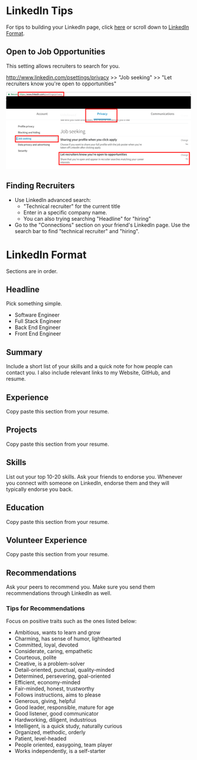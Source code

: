 # LinkedIn Tips
For tips to building your LinkedIn page, click [here](#linkedin-format) or scroll down to [LinkedIn Format](#linkedin-format).

## Open to Job Opportunities
This setting allows recruiters to search for you.


http://www.linkedin.com/psettings/privacy >> "Job seeking" >> "Let recruiters know you're open to opportunities"


![open to jobs](https://github.com/alex-wap/job-search/blob/master/linkedin/open-to-jobs.png "open to jobs")

## Finding Recruiters
* Use LinkedIn advanced search: 
  * "Technical recruiter" for the current title 
  * Enter in a specific company name.
  * You can also trying searching "Headline" for "hiring"
* Go to the "Connections" section on your friend's LinkedIn page. Use the search bar to find "technical recruiter" and "hiring".

# LinkedIn Format
Sections are in order.

## Headline 
Pick something simple.
* Software Engineer
* Full Stack Engineer
* Back End Engineer
* Front End Engineer

## Summary
Include a short list of your skills and a quick note for how people can contact you. I also include relevant links to my Website, GitHub, and resume.

## Experience
Copy paste this section from your resume.

## Projects
Copy paste this section from your resume.

## Skills
List out your top 10-20 skills. Ask your friends to endorse you. Whenever you connect with someone on LinkedIn, endorse them and they will typically endorse you back.

## Education
Copy paste this section from your resume.

## Volunteer Experience
Copy paste this section from your resume.

## Recommendations
Ask your peers to recommend you. Make sure you send them recommendations through LinkedIn as well.

### Tips for Recommendations
Focus on positive traits such as the ones listed below:
* Ambitious, wants to learn and grow
* Charming, has sense of humor, lighthearted
* Committed, loyal, devoted
* Considerate, caring, empathetic
* Courteous, polite
* Creative, is a problem-solver
* Detail-oriented, punctual, quality-minded
* Determined, persevering, goal-oriented
* Efficient, economy-minded
* Fair-minded, honest, trustworthy
* Follows instructions, aims to please
* Generous, giving, helpful
* Good leader, responsible, mature for age
* Good listener, good communicator
* Hardworking, diligent, industrious
* Intelligent, is a quick study, naturally curious
* Organized, methodic, orderly
* Patient, level-headed
* People oriented, easygoing, team player
* Works independently, is a self-starter
